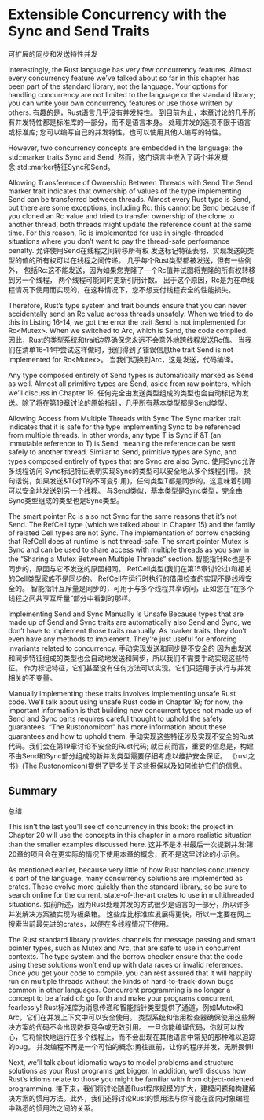 # Extensible Concurrency with the Sync and Send Traits
可扩展的同步和发送特性并发

Interestingly, the Rust language has very few concurrency features. Almost every concurrency feature we’ve talked about so far in this chapter has been part of the standard library, not the language. Your options for handling concurrency are not limited to the language or the standard library; you can write your own concurrency features or use those written by others.
有趣的是，Rust语言几乎没有并发特性。
到目前为止，本章讨论的几乎所有并发特性都是标准库的一部分，而不是语言本身。
处理并发的选项不限于语言或标准库;
您可以编写自己的并发特性，也可以使用其他人编写的特性。

However, two concurrency concepts are embedded in the language: the std::marker traits Sync and Send.
然而，这门语言中嵌入了两个并发概念:std::marker特征Sync和Send。

Allowing Transference of Ownership Between Threads with Send
The Send marker trait indicates that ownership of values of the type implementing Send can be transferred between threads. Almost every Rust type is Send, but there are some exceptions, including Rc<T>: this cannot be Send because if you cloned an Rc<T> value and tried to transfer ownership of the clone to another thread, both threads might update the reference count at the same time. For this reason, Rc<T> is implemented for use in single-threaded situations where you don’t want to pay the thread-safe performance penalty.
允许使用Send在线程之间转移所有权 
发送标记特征表明，实现发送的类型的值的所有权可以在线程之间传递。
几乎每个Rust类型都被发送，但有一些例外，
包括Rc<T>:这不能发送，因为如果您克隆了一个Rc<T>值并试图将克隆的所有权转移到另一个线程，
两个线程可能同时更新引用计数。
出于这个原因，Rc<T>是为在单线程情况下使用而实现的，在这种情况下，您不想支付线程安全的性能损失。

Therefore, Rust’s type system and trait bounds ensure that you can never accidentally send an Rc<T> value across threads unsafely. When we tried to do this in Listing 16-14, we got the error the trait Send is not implemented for Rc<Mutex<i32>>. When we switched to Arc<T>, which is Send, the code compiled.
因此，Rust的类型系统和trait边界确保您永远不会意外地跨线程发送Rc<T>值。
当我们在清单16-14中尝试这样做时，我们得到了错误信息the trait 
Send is not implemented for Rc<Mutex<i32>>。
当我们切换到Arc<T>，这是发送，代码编译。

Any type composed entirely of Send types is automatically marked as Send as well. Almost all primitive types are Send, aside from raw pointers, which we’ll discuss in Chapter 19.
任何完全由发送类型组成的类型也会自动标记为发送。除了将在第19章讨论的原始指针，几乎所有基本类型都是Send类型。

Allowing Access from Multiple Threads with Sync
The Sync marker trait indicates that it is safe for the type implementing Sync to be referenced from multiple threads. In other words, any type T is Sync if &T (an immutable reference to T) is Send, meaning the reference can be sent safely to another thread. Similar to Send, primitive types are Sync, and types composed entirely of types that are Sync are also Sync.
使用Sync允许多线程访问 
Sync标记特征表明实现Sync的类型可以安全地从多个线程引用。
换句话说，如果发送&T(对T的不可变引用)，任何类型T都是同步的，这意味着引用可以安全地发送到另一个线程。
与Send类似，基本类型是Sync类型，完全由Sync类型组成的类型也是Sync类型。

The smart pointer Rc<T> is also not Sync for the same reasons that it’s not Send. The RefCell<T> type (which we talked about in Chapter 15) and the family of related Cell<T> types are not Sync. The implementation of borrow checking that RefCell<T> does at runtime is not thread-safe. The smart pointer Mutex<T> is Sync and can be used to share access with multiple threads as you saw in the “Sharing a Mutex<T> Between Multiple Threads” section.
智能指针Rc<T>也是不同步的，原因与它不发送的原因相同。
RefCell<T>类型(我们在第15章讨论过)和相关的Cell<T>类型家族不是同步的。
RefCell<T>在运行时执行的借用检查的实现不是线程安全的。
智能指针互斥量<T>是同步的，可用于与多个线程共享访问，正如您在“在多个线程之间共享互斥量<T>”部分中看到的那样。

Implementing Send and Sync Manually Is Unsafe
Because types that are made up of Send and Sync traits are automatically also Send and Sync, we don’t have to implement those traits manually. As marker traits, they don’t even have any methods to implement. They’re just useful for enforcing invariants related to concurrency.
手动实现发送和同步是不安全的 
因为由发送和同步特征组成的类型也会自动地发送和同步，所以我们不需要手动实现这些特征。
作为标记特征，它们甚至没有任何方法可以实现。它们只适用于执行与并发相关的不变量。

Manually implementing these traits involves implementing unsafe Rust code. We’ll talk about using unsafe Rust code in Chapter 19; for now, the important information is that building new concurrent types not made up of Send and Sync parts requires careful thought to uphold the safety guarantees. “The Rustonomicon” has more information about these guarantees and how to uphold them.
手动实现这些特征涉及实现不安全的Rust代码。我们会在第19章讨论不安全的Rust代码;
就目前而言，重要的信息是，构建不由Send和Sync部分组成的新并发类型需要仔细考虑以维护安全保证。
《rust之书》(The Rustonomicon)提供了更多关于这些担保以及如何维护它们的信息。

## Summary
总结 

This isn’t the last you’ll see of concurrency in this book: the project in Chapter 20 will use the concepts in this chapter in a more realistic situation than the smaller examples discussed here.
这并不是本书最后一次提到并发:第20章的项目会在更实际的情况下使用本章的概念，而不是这里讨论的小示例。

As mentioned earlier, because very little of how Rust handles concurrency is part of the language, many concurrency solutions are implemented as crates. These evolve more quickly than the standard library, so be sure to search online for the current, state-of-the-art crates to use in multithreaded situations.
如前所述，因为Rust处理并发的方式很少是语言的一部分，所以许多并发解决方案被实现为板条箱。
这些库比标准库发展得更快，所以一定要在网上搜索当前最先进的crates，以便在多线程情况下使用。

The Rust standard library provides channels for message passing and smart pointer types, such as Mutex<T> and Arc<T>, that are safe to use in concurrent contexts. The type system and the borrow checker ensure that the code using these solutions won’t end up with data races or invalid references. Once you get your code to compile, you can rest assured that it will happily run on multiple threads without the kinds of hard-to-track-down bugs common in other languages. Concurrent programming is no longer a concept to be afraid of: go forth and make your programs concurrent, fearlessly!
Rust标准库为消息传递和智能指针类型提供了通道，例如Mutex<T>和Arc<T>，它们在并发上下文中可以安全使用。
类型系统和借用检查器确保使用这些解决方案的代码不会出现数据竞争或无效引用。
一旦你能编译代码，你就可以放心，它将愉快地运行在多个线程上，而不会出现在其他语言中常见的那种难以追踪的bug。
并发编程不再是一个可怕的概念:勇往直前，让你的程序并发，无所畏惧!

Next, we’ll talk about idiomatic ways to model problems and structure solutions as your Rust programs get bigger. In addition, we’ll discuss how Rust’s idioms relate to those you might be familiar with from object-oriented programming.
接下来，我们将讨论随着Rust程序规模的扩大，建模问题和构建解决方案的惯用方法。此外，我们还将讨论Rust的惯用法与你可能在面向对象编程中熟悉的惯用法之间的关系。